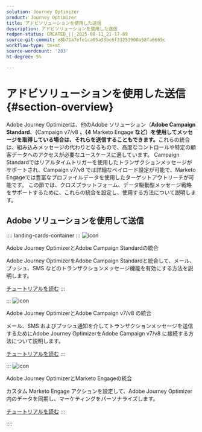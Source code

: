```yaml
---
solution: Journey Optimizer
product: Journey Optimizer
title: アドビソリューションを使用した送信
description: アドビソリューションを使用した送信
redpen-status: CREATED_||_2025-08-11_21-17-09
source-git-commit: e8b71a7efe1ca05a33bc6f33253900a58fa6665c
workflow-type: tm+mt
source-wordcount: '203'
ht-degree: 5%

---
```



# アドビソリューションを使用した送信{#section-overview}

Adobe Journey Optimizerは、他のAdobe ソリューション（**Adobe Campaign Standard**、{Campaign v7/v8 **、{4** Marketo Engage **など）を使用してメッセージを取得している場合は、それらを送信することもできます。**&#x200B;これらの統合は、組み込みメッセージの代わりとなるもので、高度なコントロールや特定の顧客データへのアクセスが必要なユースケースに適しています。 Campaign Standardではリアルタイムトリガーを使用したトランザクションメッセージがサポートされ、Campaign v7/v8 では詳細なペイロード設定が可能で、Marketo Engageでは豊富なプロファイルデータを使用したターゲットアウトリーチが可能です。 この節では、クロスプラットフォーム、データ駆動型メッセージ戦略をサポートするために、これらの統合を設定し、使用する方法について説明します。

## Adobe ソリューションを使用して送信

:::: landing-cards-container
:::
![icon](https://cdn.experienceleague.adobe.com/icons/puzzle-piece.svg)

Adobe Journey OptimizerとAdobe Campaign Standardの統合

Adobe Journey OptimizerをAdobe Campaign Standardと統合して、メール、プッシュ、SMS などのトランザクションメッセージ機能を有効にする方法を説明します。

[チュートリアルを読む](../using/action/acs-action.md)
:::

:::
![icon](https://cdn.experienceleague.adobe.com/icons/puzzle-piece.svg)

Adobe Journey OptimizerとAdobe Campaign v7/v8 の統合

メール、SMS およびプッシュ通知を介してトランザクションメッセージを送信するためにAdobe Journey OptimizerをAdobe Campaign v7/v8 に接続する方法について説明します。

[チュートリアルを読む](../using/action/acc-action.md)
:::

:::
![icon](https://cdn.experienceleague.adobe.com/icons/puzzle-piece.svg)

Adobe Journey OptimizerとMarketo Engageの統合

カスタム Marketo Engage アクションを設定して、Adobe Journey Optimizer内のデータを同期し、マーケティングをパーソナライズします。

[チュートリアルを読む](../using/action/marketo-engage.md)
:::

::::
